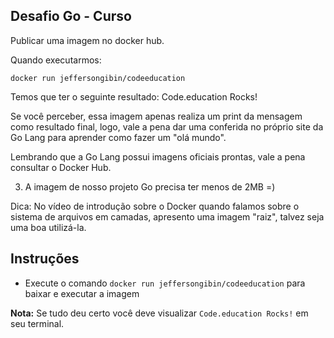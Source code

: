 ## Desafio Go - Curso


Publicar uma imagem no docker hub. 

Quando executarmos:

```shell
docker run jeffersongibin/codeeducation
```

Temos que ter o seguinte resultado: Code.education Rocks!

Se você perceber, essa imagem apenas realiza um print da mensagem como resultado final, logo, vale a pena dar uma conferida no próprio site da Go Lang para aprender como fazer um "olá mundo".

Lembrando que a Go Lang possui imagens oficiais prontas, vale a pena consultar o Docker Hub.

3) A imagem de nosso projeto Go precisa ter menos de 2MB =)

Dica: No vídeo de introdução sobre o Docker quando falamos sobre o sistema de arquivos em camadas, apresento uma imagem "raiz", talvez seja uma boa utilizá-la.


## Instruções

 - Execute o comando `docker run jeffersongibin/codeeducation` para baixar e executar a imagem

**Nota:** Se tudo deu certo você deve visualizar `Code.education Rocks!` em seu terminal.
